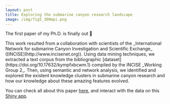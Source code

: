 ```yaml
---
layout: post
title: Exploring the submarine canyon research landscape
image: /img/fig5_300mpi.png
---
```


The first paper of my Ph.D. is finally out 🎉 

<div style="text-align:left">This work resulted from a collaboration with scientists of the _International Network for submarine Canyon Investigation and Scientific Exchange_ ([INCISE](http://www.incisenet.org)). Using data mining techniques, we extracted a text corpus from the bibliographic [dataset](https://doi.org/10.17632/kympfxbcwm.1) compiled by the INCISE _Working Group 2_. Then, using semantic and network analysis, we identified and explored the existent knowledge clusters in submarine canyon research and how our knowledge about these amazing features evolved. 

You can check all about this paper [here](https://www.sciencedirect.com/science/article/pii/S0079661117302744), and interact with the data on this [Shiny app](https://canyons-research-mapping.shinyapps.io/canyons-sci-landscape/). 

